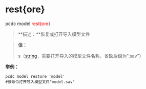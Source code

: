 # rest{ore}
pcdc model <span style='color: red;'>rest{ore}</span>
> **描述：**恢复或打开导入模型文件

> 
> **值：**
> 
> s（[string](数据类型/string/)，需要打开导入的模型文件名称，省缺后缀为".sav"）



**举例：**
```
pcdc model restore 'model'
#该命令打开导入模型文件"model.sav"

```
